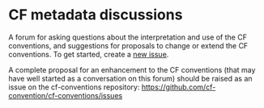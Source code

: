 # CF metadata discussions
A forum for asking questions about the interpretation and use of the CF conventions, and suggestions for proposals to change or extend the CF conventions.
To get started, create a [new issue](https://github.com/cf-convention/discuss/issues/new/choose).

A complete proposal for an enhancement to the CF conventions (that may have well started as a conversation on this forum) should be raised as an issue on the cf-conventions repository: https://github.com/cf-convention/cf-conventions/issues
